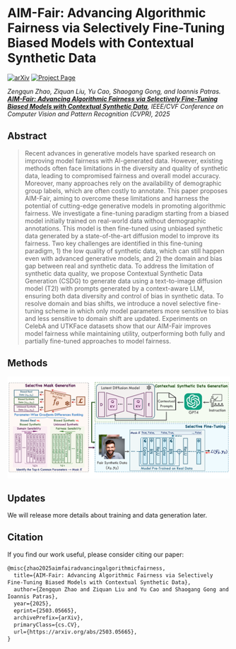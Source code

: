 # AIM-Fair: Advancing Algorithmic Fairness via Selectively Fine-Tuning Biased Models with Contextual Synthetic Data

[![arXiv](https://img.shields.io/badge/arXiv-2402.12550-red)](https://arxiv.org/abs/2503.05665) [![Project Page](https://img.shields.io/badge/project_page-orange)](https://zengqunzhao.github.io/AIMFair)

*Zengqun Zhao, Ziquan Liu, Yu Cao, Shaogang Gong, and Ioannis Patras. **[AIM-Fair: Advancing Algorithmic Fairness via Selectively Fine-Tuning Biased Models with Contextual Synthetic Data](https://arxiv.org/abs/2503.05665)**, IEEE/CVF Conference on Computer Vision and Pattern Recognition (CVPR), 2025*

## Abstract
> Recent advances in generative models have sparked research on improving model fairness with AI-generated data. However, existing methods often face limitations in the diversity and quality of synthetic data, leading to compromised fairness and overall model accuracy. Moreover, many approaches rely on the availability of demographic group labels, which are often costly to annotate. This paper proposes AIM-Fair, aiming to overcome these limitations and harness the potential of cutting-edge generative models in promoting algorithmic fairness. We investigate a fine-tuning paradigm starting from a biased model initially trained on real-world data without demographic annotations. This model is then fine-tuned using unbiased synthetic data generated by a state-of-the-art diffusion model to improve its fairness. Two key challenges are identified in this fine-tuning paradigm, 1) the low quality of synthetic data, which can still happen even with advanced generative models, and 2) the domain and bias gap between real and synthetic data. To address the limitation of synthetic data quality, we propose Contextual Synthetic Data Generation (CSDG) to generate data using a text-to-image diffusion model (T2I) with prompts generated by a context-aware LLM, ensuring both data diversity and control of bias in synthetic data. To resolve domain and bias shifts, we introduce a novel selective fine-tuning scheme in which only model parameters more sensitive to bias and less sensitive to domain shift are updated. Experiments on CelebA and UTKFace datasets show that our AIM-Fair improves model fairness while maintaining utility, outperforming both fully and partially fine-tuned approaches to model fairness.

## Methods
<p align="center">
    <img src="./images/structure.png" alt="svg" width="750"/>
</p>

## Updates
We will release more details about training and data generation later.

## Citation
If you find our work useful, please consider citing our paper:

```
@misc{zhao2025aimfairadvancingalgorithmicfairness,
  title={AIM-Fair: Advancing Algorithmic Fairness via Selectively Fine-Tuning Biased Models with Contextual Synthetic Data}, 
  author={Zengqun Zhao and Ziquan Liu and Yu Cao and Shaogang Gong and Ioannis Patras},
  year={2025},
  eprint={2503.05665},
  archivePrefix={arXiv},
  primaryClass={cs.CV},
  url={https://arxiv.org/abs/2503.05665}, 
}
```